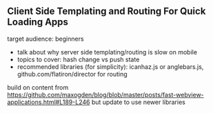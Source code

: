 ## Client Side Templating and Routing For Quick Loading Apps

target audience: beginners

- talk about why server side templating/routing is slow on mobile
- topics to cover: hash change vs push state
- recommended libraries (for simplicity):  icanhaz.js or anglebars.js, github.com/flatiron/director for routing

build on content from https://github.com/maxogden/blog/blob/master/posts/fast-webview-applications.html#L189-L246 but update to use newer libraries